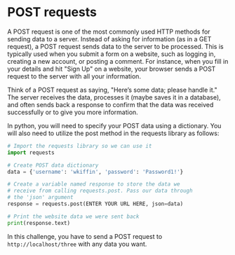 # POST requests

A POST request is one of the most commonly used HTTP methods for sending data to a server. Instead of asking for information (as in a GET request), a POST request sends data to the server to be processed. This is typically used when you submit a form on a website, such as logging in, creating a new account, or posting a comment. For instance, when you fill in your details and hit "Sign Up" on a website, your browser sends a POST request to the server with all your information.

Think of a POST request as saying, "Here’s some data; please handle it." The server receives the data, processes it (maybe saves it in a database), and often sends back a response to confirm that the data was received successfully or to give you more information.

In python, you will need to specify your POST data using a dictionary. You will also need to utilize the post method in the requests library as follows:

```python
# Import the requests library so we can use it
import requests

# Create POST data dictionary
data = {'username': 'wkiffin', 'password': 'Password1!'}

# Create a variable named response to store the data we
# receive from calling requests.post. Pass our data through
# the 'json' argument
response = requests.post(ENTER YOUR URL HERE, json=data)

# Print the website data we were sent back
print(response.text)
```

In this challenge, you have to send a POST request to `http://localhost/three` with any data you want.
